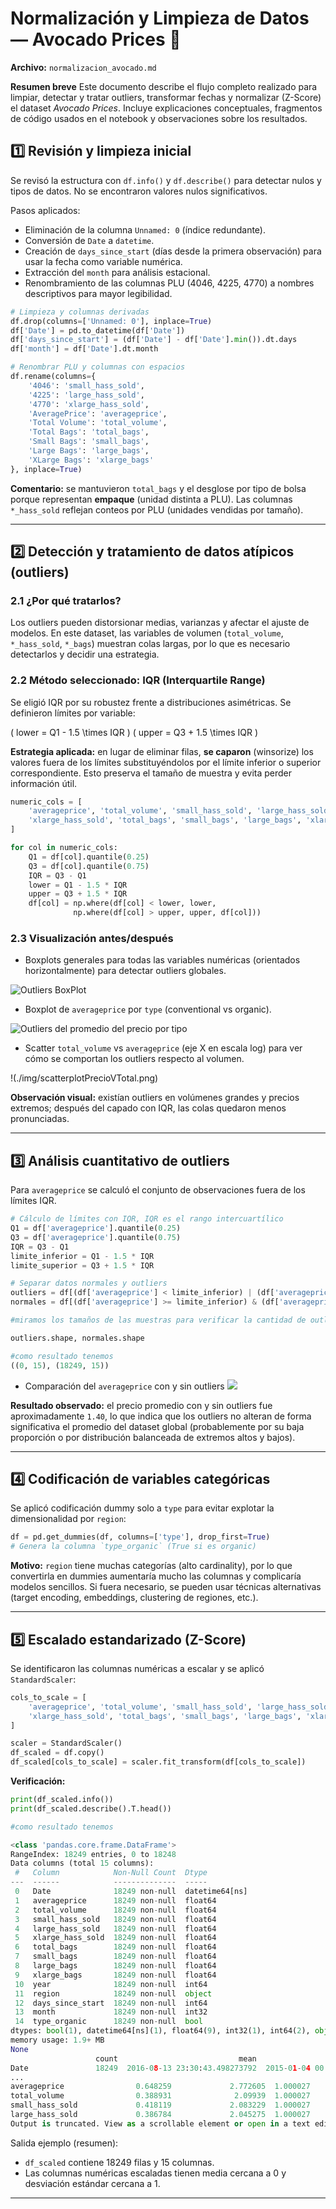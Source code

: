 # Normalización y Limpieza de Datos — Avocado Prices 🥑

**Archivo:** `normalizacion_avocado.md`

**Resumen breve**
Este documento describe el flujo completo realizado para limpiar, detectar y tratar outliers, transformar fechas y normalizar (Z-Score) el dataset _Avocado Prices_. Incluye explicaciones conceptuales, fragmentos de código usados en el notebook y observaciones sobre los resultados.

## 1️⃣ Revisión y limpieza inicial
Se revisó la estructura con `df.info()` y `df.describe()` para detectar nulos y tipos de datos. No se encontraron valores nulos significativos.

Pasos aplicados:
- Eliminación de la columna `Unnamed: 0` (índice redundante).
- Conversión de `Date` a `datetime`.
- Creación de `days_since_start` (días desde la primera observación) para usar la fecha como variable numérica.
- Extracción del `month` para análisis estacional.
- Renombramiento de las columnas PLU (4046, 4225, 4770) a nombres descriptivos para mayor legibilidad.

```python
# Limpieza y columnas derivadas
df.drop(columns=['Unnamed: 0'], inplace=True)
df['Date'] = pd.to_datetime(df['Date'])
df['days_since_start'] = (df['Date'] - df['Date'].min()).dt.days
df['month'] = df['Date'].dt.month

# Renombrar PLU y columnas con espacios
df.rename(columns={
    '4046': 'small_hass_sold',
    '4225': 'large_hass_sold',
    '4770': 'xlarge_hass_sold',
    'AveragePrice': 'averageprice',
    'Total Volume': 'total_volume',
    'Total Bags': 'total_bags',
    'Small Bags': 'small_bags',
    'Large Bags': 'large_bags',
    'XLarge Bags': 'xlarge_bags'
}, inplace=True)
```

**Comentario:** se mantuvieron `total_bags` y el desglose por tipo de bolsa porque representan **empaque** (unidad distinta a PLU). Las columnas `*_hass_sold` reflejan conteos por PLU (unidades vendidas por tamaño).

---

## 2️⃣ Detección y tratamiento de datos atípicos (outliers)
### 2.1 ¿Por qué tratarlos?
Los outliers pueden distorsionar medias, varianzas y afectar el ajuste de modelos. En este dataset, las variables de volumen (`total_volume`, `*_hass_sold`, `*_bags`) muestran colas largas, por lo que es necesario detectarlos y decidir una estrategia.

### 2.2 Método seleccionado: IQR (Interquartile Range)
Se eligió IQR por su robustez frente a distribuciones asimétricas. Se definieron límites por variable:

\( lower = Q1 - 1.5 \times IQR \)
\( upper = Q3 + 1.5 \times IQR \)

**Estrategia aplicada:** en lugar de eliminar filas, **se caparon** (winsorize) los valores fuera de los límites substituyéndolos por el límite inferior o superior correspondiente. Esto preserva el tamaño de muestra y evita perder información útil.

```python
numeric_cols = [
    'averageprice', 'total_volume', 'small_hass_sold', 'large_hass_sold',
    'xlarge_hass_sold', 'total_bags', 'small_bags', 'large_bags', 'xlarge_bags'
]

for col in numeric_cols:
    Q1 = df[col].quantile(0.25)
    Q3 = df[col].quantile(0.75)
    IQR = Q3 - Q1
    lower = Q1 - 1.5 * IQR
    upper = Q3 + 1.5 * IQR
    df[col] = np.where(df[col] < lower, lower,
              np.where(df[col] > upper, upper, df[col]))
```

### 2.3 Visualización antes/después
- Boxplots generales para todas las variables numéricas (orientados horizontalmente) para detectar outliers globales.

![Outliers BoxPlot](./img/outliersboxplot.png)

- Boxplot de `averageprice` por `type` (conventional vs organic).

![Outliers del promedio del precio por tipo](./img/boxplotOutLiersvsType.png)

- Scatter `total_volume` vs `averageprice` (eje X en escala log) para ver cómo se comportan los outliers respecto al volumen.

!(./img/scatterplotPrecioVTotal.png)

**Observación visual:** existían outliers en volúmenes grandes y precios extremos; después del capado con IQR, las colas quedaron menos pronunciadas.

---

## 3️⃣ Análisis cuantitativo de outliers
Para `averageprice` se calculó el conjunto de observaciones fuera de los límites IQR.



```python
# Cálculo de límites con IQR, IQR es el rango intercuartílico
Q1 = df['averageprice'].quantile(0.25)
Q3 = df['averageprice'].quantile(0.75)
IQR = Q3 - Q1
limite_inferior = Q1 - 1.5 * IQR
limite_superior = Q3 + 1.5 * IQR

# Separar datos normales y outliers
outliers = df[(df['averageprice'] < limite_inferior) | (df['averageprice'] > limite_superior)]
normales = df[(df['averageprice'] >= limite_inferior) & (df['averageprice'] <= limite_superior)]

#miramos los tamaños de las muestras para verificar la cantidad de outliers

outliers.shape, normales.shape

#como resultado tenemos 
((0, 15), (18249, 15))
```

- Comparación del `averageprice` con y sin outliers
![](./img/comparacion.png)

**Resultado observado:** el precio promedio con y sin outliers fue aproximadamente `1.40`, lo que indica que los outliers no alteran de forma significativa el promedio del dataset global (probablemente por su baja proporción o por distribución balanceada de extremos altos y bajos).

---

## 4️⃣ Codificación de variables categóricas
Se aplicó codificación dummy solo a `type` para evitar explotar la dimensionalidad por `region`:

```python
df = pd.get_dummies(df, columns=['type'], drop_first=True)
# Genera la columna `type_organic` (True si es organic)
```

**Motivo:** `region` tiene muchas categorías (alto cardinality), por lo que convertirla en dummies aumentaría mucho las columnas y complicaría modelos sencillos. Si fuera necesario, se pueden usar técnicas alternativas (target encoding, embeddings, clustering de regiones, etc.).

---

## 5️⃣ Escalado estandarizado (Z-Score)
Se identificaron las columnas numéricas a escalar y se aplicó `StandardScaler`:

```python
cols_to_scale = [
    'averageprice', 'total_volume', 'small_hass_sold', 'large_hass_sold',
    'xlarge_hass_sold', 'total_bags', 'small_bags', 'large_bags', 'xlarge_bags'
]

scaler = StandardScaler()
df_scaled = df.copy()
df_scaled[cols_to_scale] = scaler.fit_transform(df[cols_to_scale])
```

**Verificación:**
```python
print(df_scaled.info())
print(df_scaled.describe().T.head())

#como resultado tenemos

<class 'pandas.core.frame.DataFrame'>
RangeIndex: 18249 entries, 0 to 18248
Data columns (total 15 columns):
 #   Column            Non-Null Count  Dtype         
---  ------            --------------  -----         
 0   Date              18249 non-null  datetime64[ns]
 1   averageprice      18249 non-null  float64       
 2   total_volume      18249 non-null  float64       
 3   small_hass_sold   18249 non-null  float64       
 4   large_hass_sold   18249 non-null  float64       
 5   xlarge_hass_sold  18249 non-null  float64       
 6   total_bags        18249 non-null  float64       
 7   small_bags        18249 non-null  float64       
 8   large_bags        18249 non-null  float64       
 9   xlarge_bags       18249 non-null  float64       
 10  year              18249 non-null  int64         
 11  region            18249 non-null  object        
 12  days_since_start  18249 non-null  int64         
 13  month             18249 non-null  int32         
 14  type_organic      18249 non-null  bool          
dtypes: bool(1), datetime64[ns](1), float64(9), int32(1), int64(2), object(1)
memory usage: 1.9+ MB
None
                   count                           mean                  min  \
Date               18249  2016-08-13 23:30:43.498273792  2015-01-04 00:00:00   
...
averageprice                0.648259             2.772605  1.000027  
total_volume                0.388931              2.09939  1.000027  
small_hass_sold             0.418119             2.083229  1.000027  
large_hass_sold             0.386784             2.045275  1.000027  
Output is truncated. View as a scrollable element or open in a text editor. Adjust cell output settings...
```

Salida ejemplo (resumen):
- `df_scaled` contiene 18249 filas y 15 columnas.
- Las columnas numéricas escaladas tienen media cercana a 0 y desviación estándar cercana a 1.

---

